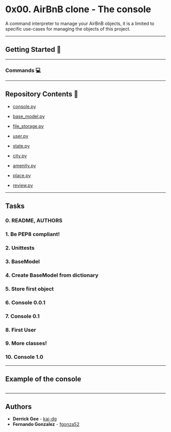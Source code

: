 # 0x00. AirBnB clone - The console

A command interpreter to manage your AirBnB objects, it is a limited to specific use-cases for managing the objects of this project.

---

## Getting Started :wrench:

---

### Commands :computer:

---

## Repository Contents :file_folder:

* [console.py](./console.py)

* [base_model.py](./models/base_model.py)

* [file_storage.py](./models/engine/file_storage.py)

* [user.py](./models/user.py)

* [state.py](./models/state.py)

* [city.py](./models/city.py)

* [amenity.py](./models/amenity.py)

* [place.py](./models/place.py)

* [review.py](./models/review.py)

---

## Tasks

### 0. README, AUTHORS

### 1. Be PEP8 compliant!

### 2. Unittests

### 3. BaseModel

### 4. Create BaseModel from dictionary

### 5. Store first object

### 6. Console 0.0.1

### 7. Console 0.1

### 8. First User

### 9. More classes!

### 10. Console 1.0

---

## Example of the console

![]()

---

## Authors

* **Derrick Gee** - [kai-dg](https://github.com/kai-dg)
* **Fernando Gonzalez** - [fgonza52](https://github.com/fgonza52)
